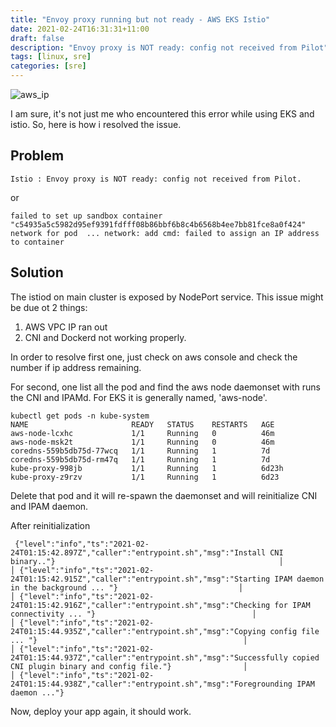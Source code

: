 ```yaml
---
title: "Envoy proxy running but not ready - AWS EKS Istio"
date: 2021-02-24T16:31:31+11:00
draft: false
description: "Envoy proxy is NOT ready: config not received from Pilot"
tags: [linux, sre]
categories: [sre]
---
```


![aws_ip](/img/aws_ip.png)

I am sure, it's not just me who encountered this error while using EKS and istio. So, here is how i resolved the issue.

## Problem
```
Istio : Envoy proxy is NOT ready: config not received from Pilot.
```
or
```
failed to set up sandbox container "c54935a5c5982d95ef9391fdfff08b86bbf6b8c4b6568b4ee7bb81fce8a0f424" network for pod  ... network: add cmd: failed to assign an IP address to container
```


## Solution

The istiod on main cluster is exposed by NodePort service. This issue might be due ot 2 things:
1. AWS VPC IP ran out
2. CNI and Dockerd not working properly. 

In order to resolve first one, just check on aws console and check the number if ip address remaining.

For second, one list all the pod and find the aws node daemonset with runs the CNI and IPAMd. For EKS it is generally named, 'aws-node'. 
```
kubectl get pods -n kube-system                                                    
NAME                       READY   STATUS    RESTARTS   AGE
aws-node-lcxhc             1/1     Running   0          46m
aws-node-msk2t             1/1     Running   0          46m
coredns-559b5db75d-77wcq   1/1     Running   1          7d
coredns-559b5db75d-rm47q   1/1     Running   1          7d
kube-proxy-998jb           1/1     Running   1          6d23h
kube-proxy-z9rzv           1/1     Running   1          6d23  
```

Delete that pod and it will re-spawn the daemonset and will reinitialize CNI and IPAM daemon.


After reinitialization
```
 {"level":"info","ts":"2021-02-24T01:15:42.897Z","caller":"entrypoint.sh","msg":"Install CNI binary.."}                                                  │
│ {"level":"info","ts":"2021-02-24T01:15:42.915Z","caller":"entrypoint.sh","msg":"Starting IPAM daemon in the background ... "}                           │
│ {"level":"info","ts":"2021-02-24T01:15:42.916Z","caller":"entrypoint.sh","msg":"Checking for IPAM connectivity ... "}                                   │
│ {"level":"info","ts":"2021-02-24T01:15:44.935Z","caller":"entrypoint.sh","msg":"Copying config file ... "}                                              │
│ {"level":"info","ts":"2021-02-24T01:15:44.937Z","caller":"entrypoint.sh","msg":"Successfully copied CNI plugin binary and config file."}                │
│ {"level":"info","ts":"2021-02-24T01:15:44.938Z","caller":"entrypoint.sh","msg":"Foregrounding IPAM daemon ..."}
```

Now, deploy your app again, it should work.